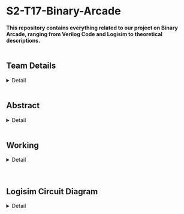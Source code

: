 # S2-T17-Binary-Arcade
**This repository contains everything related to our project on Binary Arcade, ranging from Verilog Code and Logisim to theoretical descriptions.**
<br><br>
<h2><b>Team Details</b></h3>
<details>
  <summary>Detail</summary>
  <br> <b>Semester: </b>3rd Sem B.Tech CSE<br><br>
  <b>Section: </b>2<br><br>
  <b>Member-1: </b>Aarush Kashyap, 221CS201, aarushk.221cs201@nitk.edu.in <br><br>
  <b>Member-2: </b>Amit Kumar, 221CS207, amitkumar.221cs207@nitk.edu.in <br><br>
  <b>Member-3: </b>Shashank Prabhakar, 221CS246, sam.221cs246@nitk.edu.in <br>
</details>
<br>
<h2><b>Abstract</b></h1>
<details>
  <summary>Detail</summary><br>
  <b>IDEA</b><br><br>
  The idea of this project is to provide the users with a fruitful and
  enjoyable experience and enhance their calculation skills and binary
  knowledge at the same time by employing a binary game.<br><br>

  **COMPONENTS**

-Breadboard

-Jumper Wires

-Tiptop Switches

-LED lights

-7-Segment Displays

-Battery

-Comparator

-Counter (Random)

-Resistors

-Capacitors

-Transistors


**PROBLEM STATEMENT**

This “Binary Arcade” project allows the users to test their speed and
calculation skills in the binary department by giving 10 numbers in
decimal form and asking them to provide the binary representation of
those numbers in a certain amount of time. The game in addition
allows reattempts for certain questions.
It is quite compulsory in the modern world to have a certain grasp on
digital electronics concepts, specifically binary. This project allows
users to do so while having fun by increasing their efficiency in binary
calculations in this game.


**BACKGROUND**

The users give a fun little quiz through this project.
This quiz consists of 10 questions. In each question, a random number
in the range of 0-99 (both inclusive) is generated through a random
counter and is displayed through 7-segment displays.
The users have to come up with the binary representation of the given
number in a stipulated amount of time. The users will then enter the
representation through switches given on the breadboard and
confirm by clicking on the ‘ok’ switch.
The comparator checks the representation by comparing it with the
random number and increases the score (which will be displayed in
another 7-segment display) on a correct answer.
The quiz obviously goes on in this case and ends after 10 questions.
On the other hand, for a wrong answer, the user will be provided with
reattempts based on his performance. In case of wrong answers for all
reattempts, the quiz will end.
The circuit also consists of a start and reset button.


**MOTIVATION**

This binary arcade game offers a unique and intellectually stimulating
gaming experience that challenges players in a refreshing way. Playing
a binary arcade game requires quick thinking and mental agility. This is
in quite a contrast to what we see in traditional and tedious learning
experiences.
Our goal is to provide the users with an entertaining, thoughtprovoking, and entirely useful experience. The timer keeps the users
engaged and hence increases their speed and skills massively.
It obviously goes without saying that binary knowledge is integral to
digital circuits and engineering as a whole. This project helps the users
to improve upon this knowledge.
Books and other such resources become cumbersome for all of us.
This allows users to accelerate their development in this subject in
addition to an enjoyable experience.
We made this project with this in mind, owing to our interests in this
subject and the need for a fun alternative to books.


**CONTRIBUTION**

Aarush Kashyap

Came up with the idea of this project. Came up with part of
hardware design (switches as binary representation, 7-
segment display for number, score, and the binary
representation). Will help in setting up the circuit and writing
any and all code in the future

Shashank Prabhakar

Came with a blueprint of the final circuit. Came up with the
idea of the comparator for comparing the number given and
the representation given. Will help in setting up the circuit and
any and all code in the future.

Amit Kumar

Came up with the idea of the counter and timer for the
random number generator. Came up with the idea of
reattempts in case of a wrong answer. Will help in setting up
the circuit and writing any and all code in the future

Common

We all agreed on a start and reset button. The idea of an LED
bulb for denoting a right and wrong answer was also agreed
upon. We will also test this project ourselves.
</details>
<br>
<h2><b>Working</b></h2>
<details>
  <summary>Detail</summary>
  <br>
<h2 align="center"><b>FUNCTIONAL TABLE</b></h2>
<br>
<table align="center">
  <tr>
    <td align="center"><b>COMPONENTS</b></td>
    <td align="center"><b>WORKING/ROLE</b></td>
  </tr>
  <tr>
    <td align="center">Clock</td>
    <td align="center">Every time the clock ticks on a
positive edge (0->1), a random
number is generated</td>
  </tr>
  <tr>
    <td align="center">Random Generator (In the case
of logisim, 4-bit is used for
demonstration)</td>
    <td align="center">Generates a random number
every time the clock ticks on a
positive edge</td>
  </tr>
  <tr>
    <td align="center">Bit Extender (used in logisim for
hex display)</td>
    <td align="center">Two hex displays are used (each
of which represents 4 bits). So, 4
bits generated by logisim are
extended to 8 bits using bit
extender</td>
  </tr>
  <tr>
    <td align="center">Bit splitter (only used in case of
logisim)</td>
    <td align="center">4 bits generated by a random
generator are split into
individual bits for 7 segment
display</td>
  </tr>
  <tr>
    <td align="center">Hex display/7-segment display</td>
    <td align="center">To show the random number
generated</td>
  </tr>
  <tr>
    <td align="center">LEDs and TipTop switches</td>
    <td align="center">For user input. To enter the
binary representation of the
randomly generated number.
LED on represents 1, and off
represents 0. Four LEDs
represent 4-bit binary numbers.
The leftmost LED represents
MSB. Rightmost represents LSB</td>
  </tr>
  <tr>
    <td align="center">Comparator</td>
    <td align="center">The random number and the
user input binary number and
compared using the comparator.
An LED connected to the output
of the comparator glows if the
answer is correct and doesn’t if
not correct.</td>
  </tr>
  <tr>
    <td align="center">Score Counter and display</td>
    <td align="center">In case the comparator shows
true denoting correct answer, a
counter is updated by
incrementing by one and the
same is reflected on a 7-segment
display. If the score reaches 10,
the game and the circuit resets</td>
  </tr>
  <tr>
    <td align="center">Start/Reset (reset only in
hardware)
</td>
    <td align="center">The start button turns on the
circuit. Reset button resets the
circuit</td>
  </tr>
</table>
<br><br>
<h2 align="center"><b>Flowchart</b></h2><br>
![flowchart](https://github.com/Aarush-Kashyap-221CS201/S2-T17-Binary-Arcade/assets/148947264/3c444026-31a2-4f92-b8bf-68eae2a45439) <br><br>
<h2 align="center"><b>Truth Table</b></h2><br>
![truth_table](https://github.com/Aarush-Kashyap-221CS201/S2-T17-Binary-Arcade/assets/148947264/2cfc2db7-d319-4c51-9339-f53eaa432473)
</details>
<br><br>
<h2><b>Logisim Circuit Diagram</b></h2>
<details>
  <summary>Detail</summary><br>
  ![logisim](https://github.com/Aarush-Kashyap-221CS201/S2-T17-Binary-Arcade/assets/148947264/ee4f505e-5584-436a-a5e9-a3f84806d689)
</details>
<br><br>









 
